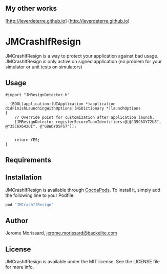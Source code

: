 ## My other works

[http://leverdeterre.github.io] (http://leverdeterre.github.io)


# JMCrashIfResign

JMCrashIfResign is a way to protect your application against bad usage.
JMCrashIfResign is only active on signed application (no problem for your simulator or unit tests on simulators)

## Usage

```objc
#import "JMResignDetector.h"

- (BOOL)application:(UIApplication *)application didFinishLaunchingWithOptions:(NSDictionary *)launchOptions
{
    // Override point for customization after application launch.
    [JMResignDetector registerSecureTeamIdentifiers:@[@"35C6XY72U8", @"35C6X642UI", @"G8WDYDSFS7"]];


    return YES;
}
```


## Requirements

## Installation

JMCrashIfResign is available through [CocoaPods](http://cocoapods.org). To install
it, simply add the following line to your Podfile:

```ruby
pod "JMCrashIfResign"
```

## Author

Jerome Morissard, jerome.morissard@backelite.com

## License

JMCrashIfResign is available under the MIT license. See the LICENSE file for more info.
